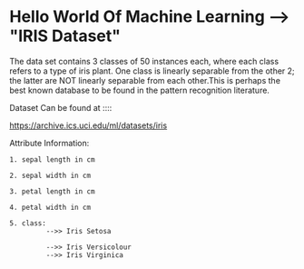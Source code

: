 # Hello World Of Machine Learning --> "IRIS Dataset"

The data set contains 3 classes of 50 instances each, where each class refers to a type of iris plant. One class is linearly separable from the other 2; the latter are NOT linearly separable from each other.This is perhaps the best known database to be found in the pattern recognition literature. 

Dataset Can be found at ::::

https://archive.ics.uci.edu/ml/datasets/iris


Attribute Information:

    1. sepal length in cm

    2. sepal width in cm

    3. petal length in cm

    4. petal width in cm

    5. class:
             -->> Iris Setosa

             -->> Iris Versicolour
             -->> Iris Virginica


